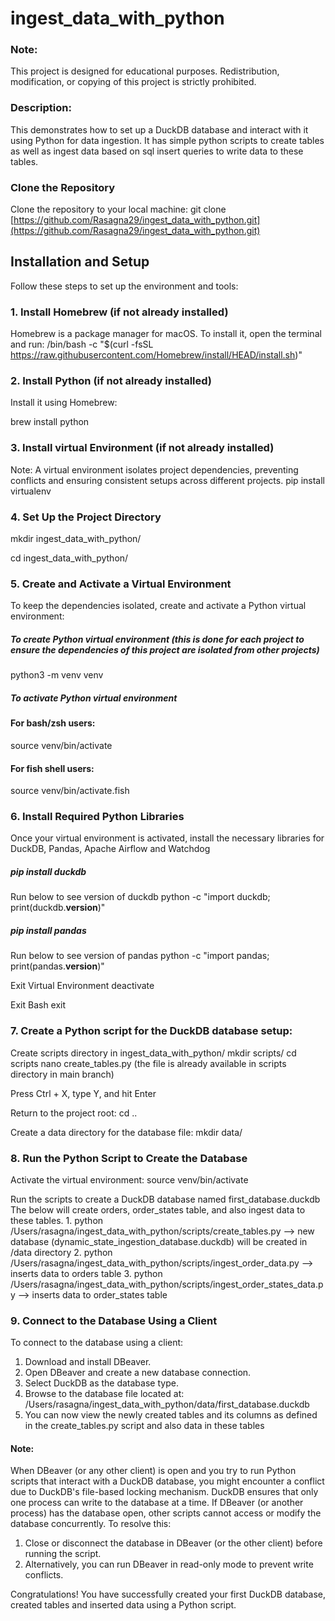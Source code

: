 # ingest_data_with_python

### Note: 
This project is designed for educational purposes. Redistribution, modification, or copying of this project is strictly prohibited.

### Description:
This demonstrates how to set up a DuckDB database and interact with it using Python for data ingestion. It has simple python scripts to create tables as well as ingest data based on sql insert queries to write data to these tables.

### Clone the Repository
Clone the repository to your local machine:
git clone [https://github.com/Rasagna29/ingest_data_with_python.git](https://github.com/Rasagna29/ingest_data_with_python.git)

## Installation and Setup

Follow these steps to set up the environment and tools: 

### 1. Install Homebrew (if not already installed)
Homebrew is a package manager for macOS. To install it, open the terminal and run:
/bin/bash -c "$(curl -fsSL https://raw.githubusercontent.com/Homebrew/install/HEAD/install.sh)"

### 2. Install Python (if not already installed)
Install it using Homebrew:

brew install python

### 3. Install virtual Environment  (if not already installed)
Note: A virtual environment isolates project dependencies, preventing conflicts and ensuring consistent setups across different projects.
pip install virtualenv

### 4. Set Up the Project Directory
mkdir ingest_data_with_python/

cd ingest_data_with_python/

### 5. Create and Activate a Virtual Environment
To keep the dependencies isolated, create and activate a Python virtual environment:

##### To create Python virtual environment  (this is done for each project to ensure the dependencies of this project are isolated from other projects)
python3 -m venv venv

##### To activate Python virtual environment
#### For bash/zsh users:
source venv/bin/activate  
#### For fish shell users:
source venv/bin/activate.fish

### 6. Install Required Python Libraries
Once your virtual environment is activated, install the necessary libraries for DuckDB, Pandas, Apache Airflow and Watchdog

##### pip install duckdb 

Run below to see version of duckdb
python -c "import duckdb; print(duckdb.__version__)"

##### pip install pandas 
Run below to see version of pandas
python -c "import pandas; print(pandas.__version__)"

Exit Virtual Environment
deactivate 

Exit Bash
exit

### 7. Create a Python script for the DuckDB database setup:

Create scripts directory in ingest_data_with_python/
  mkdir scripts/
  cd scripts
  nano create_tables.py (the file is already available in scripts directory in main branch)

Press Ctrl + X, type Y, and hit Enter

Return to the project root:
cd ..

Create a data directory for the database file:
mkdir data/

### 8. Run the Python Script to Create the Database
  Activate the virtual environment:
  source venv/bin/activate  

  Run the scripts to create a DuckDB database named first_database.duckdb
  The below will create orders, order_states table, and also ingest data to these tables.
    1. python /Users/rasagna/ingest_data_with_python/scripts/create_tables.py --> new database (dynamic_state_ingestion_database.duckdb) will be created in /data directory 
    2. python /Users/rasagna/ingest_data_with_python/scripts/ingest_order_data.py --> inserts data to orders table
    3. python /Users/rasagna/ingest_data_with_python/scripts/ingest_order_states_data.py --> inserts data to order_states table
    
### 9. Connect to the Database Using a Client
To connect to the database using a client:
1. Download and install DBeaver.
2. Open DBeaver and create a new database connection.
3. Select DuckDB as the database type.
4. Browse to the database file located at: /Users/rasagna/ingest_data_with_python/data/first_database.duckdb
5. You can now view the newly created tables and its columns as defined in the create_tables.py script and also data in these tables

#### Note: 
When DBeaver (or any other client) is open and you try to run Python scripts that interact with a DuckDB database, you might encounter a conflict due to DuckDB's file-based locking mechanism. DuckDB ensures that only one process can write to the database at a time. If DBeaver (or another process) has the database open, other scripts cannot access or modify the database concurrently. 
To resolve this:
   1. Close or disconnect the database in DBeaver (or the other client) before running the script.
   2. Alternatively, you can run DBeaver in read-only mode to prevent write conflicts.

Congratulations!
You have successfully created your first DuckDB database, created tables and inserted data using a Python script.




 
